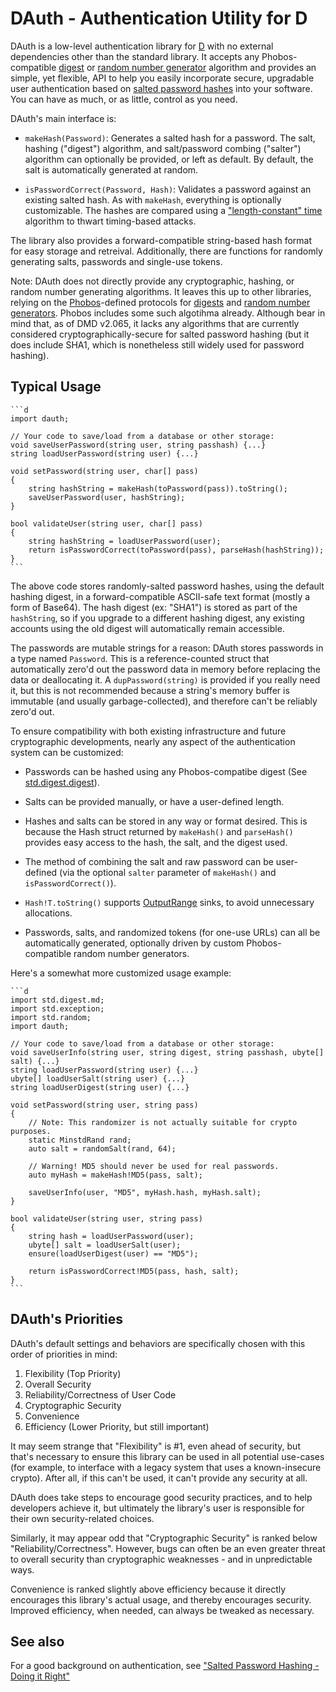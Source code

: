 DAuth - Authentication Utility for D
====================================

DAuth is a low-level authentication library for [D](http://dlang.org) with no external dependencies other than the standard library. It accepts any Phobos-compatible [digest](http://dlang.org/phobos/std_digest_digest.html) or [random number generator](http://dlang.org/phobos/std_random.html) algorithm and provides an simple, yet flexible, API to help you easily incorporate secure, upgradable user authentication based on [salted password hashes]() into your software. You can have as much, or as little, control as you need.

DAuth's main interface is:

- ```makeHash(Password)```: Generates a salted hash for a password. The salt, hashing ("digest") algorithm, and salt/password combing ("salter") algorithm can optionally be provided, or left as default. By default, the salt is automatically generated at random.

- ```isPasswordCorrect(Password, Hash)```: Validates a password against an existing salted hash. As with ```makeHash```, everything is optionally customizable. The hashes are compared using a ["length-constant" time](https://crackstation.net/hashing-security.htm) algorithm to thwart timing-based attacks.

The library also provides a forward-compatible string-based hash format for easy storage and retreival. Additionally, there are functions for randomly generating salts, passwords and single-use tokens.

Note: DAuth does not directly provide any cryptographic, hashing, or random number generating algorithms. It leaves this up to other libraries, relying on the [Phobos](http://dlang.org/phobos/index.html)-defined protocols for [digests](http://dlang.org/phobos/std_digest_digest.html) and [random number generators](http://dlang.org/phobos/std_random.html). Phobos includes some such algotihma already. Although bear in mind that, as of DMD v2.065, it lacks any algorithms that are currently considered cryptographically-secure for salted password hashing (but it does include SHA1, which is nonetheless still widely used for password hashing).

Typical Usage
-------------
	```d
	import dauth;
	
	// Your code to save/load from a database or other storage:
	void saveUserPassword(string user, string passhash) {...}
	string loadUserPassword(string user) {...}

	void setPassword(string user, char[] pass)
	{
		string hashString = makeHash(toPassword(pass)).toString();
		saveUserPassword(user, hashString);
	}

	bool validateUser(string user, char[] pass)
	{
		string hashString = loadUserPassword(user);
		return isPasswordCorrect(toPassword(pass), parseHash(hashString));
	}
	```

The above code stores randomly-salted password hashes, using the default hashing digest, in a forward-compatible ASCII-safe text format (mostly a form of Base64). The hash digest (ex: "SHA1") is stored as part of the ```hashString```, so if you upgrade to a different hashing digest, any existing accounts using the old digest will automatically remain accessible.

The passwords are mutable strings for a reason: DAuth stores passwords in a type named ```Password```. This is a reference-counted struct that automatically zero'd out the password data in memory before replacing the data or deallocating it. A ```dupPassword(string)``` is provided if you really need it, but this is not recommended because a string's memory buffer is immutable (and usually garbage-collected), and therefore can't be reliably zero'd out.

To ensure compatibility with both existing infrastructure and future cryptographic developments, nearly any aspect of the authentication system can be customized:

- Passwords can be hashed using any Phobos-compatibe digest (See [std.digest.digest](http://dlang.org/phobos/std_digest_digest.html)).

- Salts can be provided manually, or have a user-defined length.

- Hashes and salts can be stored in any way or format desired. This is because the Hash struct returned by ```makeHash()``` and ```parseHash()``` provides easy access to the hash, the salt, and the digest used.

- The method of combining the salt and raw password can be user-defined (via the optional ```salter``` parameter of ```makeHash()``` and ```isPasswordCorrect()```).

- ```Hash!T.toString()``` supports [OutputRange](http://dlang.org/phobos/std_range.html#isOutputRange) sinks, to avoid unnecessary allocations.

- Passwords, salts, and randomized tokens (for one-use URLs) can all be automatically generated, optionally driven by custom Phobos-compatible random number generators.

Here's a somewhat more customized usage example:

	```d
	import std.digest.md;
	import std.exception;
	import std.random;
	import dauth;

	// Your code to save/load from a database or other storage:
	void saveUserInfo(string user, string digest, string passhash, ubyte[] salt) {...}
	string loadUserPassword(string user) {...}
	ubyte[] loadUserSalt(string user) {...}
	string loadUserDigest(string user) {...}

	void setPassword(string user, string pass)
	{
		// Note: This randomizer is not actually suitable for crypto purposes.
		static MinstdRand rand;
		auto salt = randomSalt(rand, 64);

		// Warning! MD5 should never be used for real passwords.
		auto myHash = makeHash!MD5(pass, salt);
		
		saveUserInfo(user, "MD5", myHash.hash, myHash.salt);
	}

	bool validateUser(string user, string pass)
	{
		string hash = loadUserPassword(user);
		ubyte[] salt = loadUserSalt(user);
		ensure(loadUserDigest(user) == "MD5");
		
		return isPasswordCorrect!MD5(pass, hash, salt);
	}
	```

DAuth's Priorities
------------------

DAuth's default settings and behaviors are specifically chosen with this order of priorities in mind:

1. Flexibility (Top Priority)
2. Overall Security
3. Reliability/Correctness of User Code
4. Cryptographic Security
5. Convenience
6. Efficiency (Lower Priority, but still important)

It may seem strange that "Flexibility" is \#1, even ahead of security, but that's necessary to ensure this library can be used in all potential use-cases (for example, to interface with a legacy system that uses a known-insecure crypto). After all, if this can't be used, it can't provide any security at all.

DAuth does take steps to encourage good security practices, and to help developers achieve it, but ultimately the library's user is responsible for their own security-related choices.

Similarly, it may appear odd that "Cryptographic Security" is ranked below "Reliability/Correctness". However, bugs can often be an even greater threat to overall security than cryptographic weaknesses - and in unpredictable ways.

Convenience is ranked slightly above efficiency because it directly encourages this library's actual usage, and thereby encourages security. Improved efficiency, when needed, can always be tweaked as necessary.

See also
--------

For a good background on authentication, see ["Salted Password Hashing - Doing it Right"](https://crackstation.net/hashing-security.htm)
